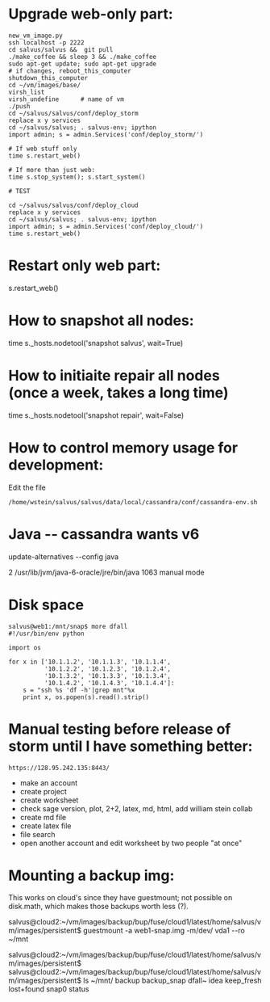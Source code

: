 # Upgrade web-only part:

    new_vm_image.py
    ssh localhost -p 2222
    cd salvus/salvus &&  git pull
    ./make_coffee && sleep 3 && ./make_coffee
    sudo apt-get update; sudo apt-get upgrade
    # if changes, reboot_this_computer
    shutdown_this_computer
    cd ~/vm/images/base/
    virsh_list
    virsh_undefine      # name of vm
    ./push
    cd ~/salvus/salvus/conf/deploy_storm
    replace x y services
    cd ~/salvus/salvus; . salvus-env; ipython
    import admin; s = admin.Services('conf/deploy_storm/')

    # If web stuff only
    time s.restart_web()

    # If more than just web:
    time s.stop_system(); s.start_system()

    # TEST

    cd ~/salvus/salvus/conf/deploy_cloud
    replace x y services
    cd ~/salvus/salvus; . salvus-env; ipython
    import admin; s = admin.Services('conf/deploy_cloud/')
    time s.restart_web()

# Restart only web part:

s.restart_web()

# How to snapshot all nodes:
time s._hosts.nodetool('snapshot salvus', wait=True)

# How to initiaite repair all nodes (once a week, takes a long time)
time s._hosts.nodetool('snapshot repair', wait=False)

# How to control memory usage for development:

Edit the file

    /home/wstein/salvus/salvus/data/local/cassandra/conf/cassandra-env.sh


# Java -- cassandra wants v6
update-alternatives --config java

2            /usr/lib/jvm/java-6-oracle/jre/bin/java          1063      manual mode


# Disk space

    salvus@web1:/mnt/snap$ more dfall
    #!/usr/bin/env python

    import os

    for x in ['10.1.1.2', '10.1.1.3', '10.1.1.4',
              '10.1.2.2', '10.1.2.3', '10.1.2.4',
              '10.1.3.2', '10.1.3.3', '10.1.3.4',
              '10.1.4.2', '10.1.4.3', '10.1.4.4']:
        s = "ssh %s 'df -h'|grep mnt"%x
        print x, os.popen(s).read().strip()



# Manual testing before release of storm until I have something better:

    https://128.95.242.135:8443/

- make an account
- create project
- create worksheet
- check sage version, plot, 2+2, latex, md, html, add william stein collab
- create md file
- create latex file
- file search
- open another account and edit worksheet by two people "at once"


# Mounting a backup img:

This works on cloud's since they have guestmount; not possible on disk.math, which makes those backups worth less (?).

salvus@cloud2:~/vm/images/backup/bup/fuse/cloud1/latest/home/salvus/vm/images/persistent$ guestmount -a web1-snap.img -m/dev/
vda1 --ro ~/mnt

salvus@cloud2:~/vm/images/backup/bup/fuse/cloud1/latest/home/salvus/vm/images/persistent$
salvus@cloud2:~/vm/images/backup/bup/fuse/cloud1/latest/home/salvus/vm/images/persistent$ ls ~/mnt/
backup  backup_snap  dfall~  idea  keep_fresh  lost+found  snap0  status




